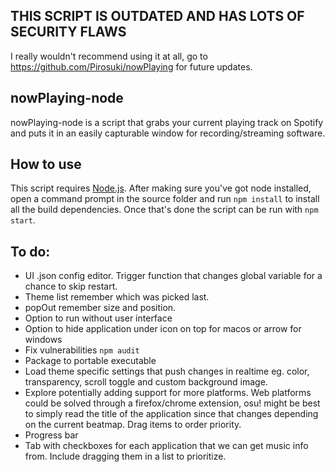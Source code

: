 ## THIS SCRIPT IS OUTDATED AND HAS LOTS OF SECURITY FLAWS
I really wouldn't recommend using it at all, go to https://github.com/Pirosuki/nowPlaying for future updates.

## nowPlaying-node
nowPlaying-node is a script that grabs your current playing track on Spotify and puts it in an easily capturable window for recording/streaming software.

## How to use
This script requires [Node.js](https://nodejs.org/). After making sure you've got node installed, open a command prompt in the source folder and run `npm install` to install all the build dependencies. Once that's done the script can be run with `npm start`.

## To do:
- UI .json config editor. Trigger function that changes global variable for a chance to skip restart.
- Theme list remember which was picked last.
- popOut remember size and position.
- Option to run without user interface
- Option to hide application under icon on top for macos or arrow for windows
- Fix vulnerabilities `npm audit`
- Package to portable executable
- Load theme specific settings that push changes in realtime eg. color, transparency, scroll toggle and custom background image.
- Explore potentially adding support for more platforms. Web platforms could be solved through a firefox/chrome extension, osu! might be best to simply read the title of the application since that changes depending on the current beatmap. Drag items to order priority.
- Progress bar
- Tab with checkboxes for each application that we can get music info from. Include dragging them in a list to prioritize.
